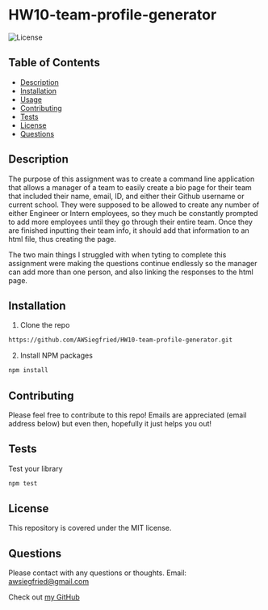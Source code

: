 # **HW10-team-profile-generator**
![License](https://img.shields.io/badge/MIT-license-purple)

## **Table of Contents**

* [Description](#Description)
* [Installation](#Installation)
* [Usage](#Usage)
* [Contributing](#Contributing)
* [Tests](#Tests)
* [License](#License)
* [Questions](#Questions)

## **Description**

The purpose of this assignment was to create a command line application that allows a manager of a team to easily create a bio page for their team that included their name, email, ID, and either their Github username or current school. They were supposed to be allowed to create any number of either Engineer or Intern employees, so they much be constantly prompted to add more employees until they go through their entire team.  Once they are finished inputting their team info, it should add that information to an html file, thus creating the page.  

The two main things I struggled with when tyting to complete this assignment were making the questions continue endlessly so the manager can add more than one person, and also linking the responses to the html page.  

## **Installation**

1. Clone the repo
```sh
https://github.com/AWSiegfried/HW10-team-profile-generator.git
```

2. Install NPM packages
```sh
npm install
```


## **Contributing**

Please feel free to contribute to this repo! Emails are appreciated (email address below) but even then, hopefully it just helps you out!


## **Tests**

Test your library
```sh
npm test
```

## **License**

This repository is covered under the MIT license. 

## **Questions**
Please contact with any questions or thoughts.
Email: awsiegfried@gmail.com

Check out [my GitHub](https://github.com/AWSiegfried)
